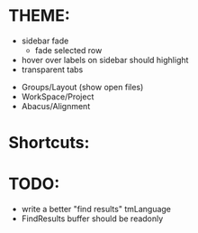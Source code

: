 # THEME:
* sidebar fade
  * fade selected row
* hover over labels on sidebar should highlight
* transparent tabs

- Groups/Layout (show open files)
- WorkSpace/Project
- Abacus/Alignment

# Shortcuts:

# TODO:
* write a better "find results" tmLanguage
* FindResults buffer should be readonly